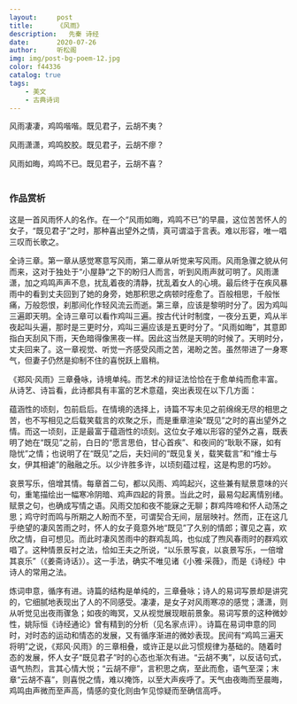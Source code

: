 ```yaml
---
layout:     post
title:      《风雨》
description:   先秦 诗经
date:       2020-07-26
author:     听松阁
img: img/post-bg-poem-12.jpg
color: f44336
catalog: true
tags:
    - 美文
    - 古典诗词
---
```


风雨凄凄，鸡鸣喈喈。既见君子，云胡不夷？<br>

风雨潇潇，鸡鸣胶胶。既见君子，云胡不瘳？<br>

风雨如晦，鸡鸣不已。既见君子，云胡不喜？<br>
<br>

### 作品赏析
这是一首风雨怀人的名作。在一个“风雨如晦，鸡鸣不已”的早晨，这位苦苦怀人的女子，“既见君子”之时，那种喜出望外之情，真可谓溢于言表。难以形容，唯一唱三叹而长歌之。

全诗三章。第一章从感觉寒意写风雨，第二章从听觉来写风雨。风雨急骤之貌从何而来，这对于独处于“小屋静“之下的盼归人而言，听到风雨声就可明了。风雨潇潇，加之鸡鸣声声不息，扰乱着夜的清静，扰乱着女人的心境。最后终于在疾风暴雨中的看到丈夫回到了她的身旁，她那积思之病顿时痊愈了。百般相思，千般怅痛，万般怨恨，刹那间化作轻风流云而逝。第三章，应该是黎明时分了。因为鸡叫三遍即天明。全诗三章可以看作鸡叫三遍。按古代计时制度，一夜分五更，鸡从半夜起叫头遍，那时是三更时分，鸡叫三遍应该是五更时分了。“风雨如晦”，其意即指白天刮风下雨，天色暗得像黑夜一样。因此这当然是天明的时候了。天明时分，丈夫回来了。这一章视觉、听觉一齐感受风雨之苦，渴盼之苦。虽然带进了一身寒气，但妻子仍然是抑制不住的喜悦跃上眉稍。

《郑风·风雨》三章叠咏，诗境单纯。而艺术的辩证法恰恰在于愈单纯而愈丰富。从诗艺、诗旨看，此诗都具有丰富的艺术意蕴，突出表现在以下几方面：

蕴涵性的顷刻，包前启后。在情境的选择上，诗篇不写未见之前绵绵无尽的相思之苦，也不写相见之后载笑载言的欢聚之乐，而是重章渲染“既见”之时的喜出望外之情。而这一顷刻，正是最富于蕴涵性的顷刻。这位女子难以形容的望外之喜，既表明了她在“既见”之前，白日的“愿言思伯，甘心首疾”、和夜间的“耿耿不寐，如有隐忧”之情；也说明了在“既见”之后，夫妇间的“既见复关，载笑载言”和“维士与女，伊其相谑”的融融之乐。以少许胜多许，以顷刻蕴过程，这是构思的巧妙。

哀景写乐，倍增其情。每章首二句，都以风雨、鸡鸣起兴，这些兼有赋景意味的兴句，重笔描绘出一幅寒冷阴暗、鸡声四起的背景。当此之时，最易勾起离情别绪。赋景之句，也确成写情之语。风雨交加和夜不能寐之无聊；群鸡阵啼和怀人动荡之思；鸡守时而鸣与所期之人盼而不至，可谓契合无间，层层映衬。然而，正在这几乎绝望的凄风苦雨之时，怀人的女子竟意外地“既见”了久别的情郎；骤见之喜，欢欣之情，自可想见。而此时凄风苦雨中的群鸡乱鸣，也似成了煦风春雨时的群鸡欢唱了。这种情景反衬之法，恰如王夫之所说，“以乐景写哀，以哀景写乐，一倍增其哀乐”（《姜斋诗话》）。这一手法，确实不唯见诸《小雅·采薇》，而是《诗经》中诗人的常用之法。

炼词申意，循序有进。诗篇的结构是单纯的，三章叠咏；诗人的易词写景却是讲究的，它细腻地表现出了人的不同感受。凄凄，是女子对风雨寒凉的感觉；潇潇，则从听觉见出夜雨骤急；如夜的晦冥，又从视觉展现眼前景象。易词写景的这种微妙性，姚际恒《诗经通论》曾有精到的分析（见名家点评）。诗篇在易词申意的同时，对时态的运动和情态的发展，又有循序渐进的微妙表现。民间有“鸡鸣三遍天将明”之说，《郑风·风雨》的三章相叠，或许正是以此习惯规律为基础的。随着时态的发展，怀人女子“既见君子”时的心态也渐次有进。“云胡不夷”，以反诘句式，语气热烈，言其心情大悦；“云胡不瘳”，言积思之病，至此而愈，语气至深；末章“云胡不喜”，则喜悦之情，难以掩饰，以至大声疾呼了。天气由夜晦而至晨晦，鸡鸣由声微而至声高，情感的变化则由乍见惊疑而至确信高呼。

